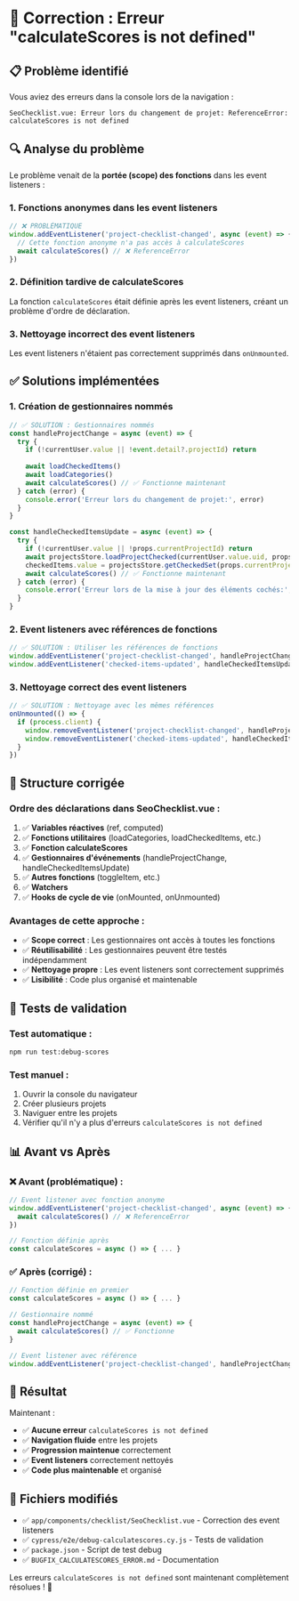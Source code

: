 # 🐛 Correction : Erreur "calculateScores is not defined"

## 📋 Problème identifié

Vous aviez des erreurs dans la console lors de la navigation :
```
SeoChecklist.vue: Erreur lors du changement de projet: ReferenceError: calculateScores is not defined
```

## 🔍 Analyse du problème

Le problème venait de la **portée (scope) des fonctions** dans les event listeners :

### 1. **Fonctions anonymes dans les event listeners**
```javascript
// ❌ PROBLÉMATIQUE
window.addEventListener('project-checklist-changed', async (event) => {
  // Cette fonction anonyme n'a pas accès à calculateScores
  await calculateScores() // ❌ ReferenceError
})
```

### 2. **Définition tardive de calculateScores**
La fonction `calculateScores` était définie après les event listeners, créant un problème d'ordre de déclaration.

### 3. **Nettoyage incorrect des event listeners**
Les event listeners n'étaient pas correctement supprimés dans `onUnmounted`.

## ✅ Solutions implémentées

### 1. **Création de gestionnaires nommés**
```javascript
// ✅ SOLUTION : Gestionnaires nommés
const handleProjectChange = async (event) => {
  try {
    if (!currentUser.value || !event.detail?.projectId) return
    
    await loadCheckedItems()
    await loadCategories()
    await calculateScores() // ✅ Fonctionne maintenant
  } catch (error) {
    console.error('Erreur lors du changement de projet:', error)
  }
}

const handleCheckedItemsUpdate = async (event) => {
  try {
    if (!currentUser.value || !props.currentProjectId) return
    await projectsStore.loadProjectChecked(currentUser.value.uid, props.currentProjectId)
    checkedItems.value = projectsStore.getCheckedSet(props.currentProjectId)
    await calculateScores() // ✅ Fonctionne maintenant
  } catch (error) {
    console.error('Erreur lors de la mise à jour des éléments cochés:', error)
  }
}
```

### 2. **Event listeners avec références de fonctions**
```javascript
// ✅ SOLUTION : Utiliser les références de fonctions
window.addEventListener('project-checklist-changed', handleProjectChange)
window.addEventListener('checked-items-updated', handleCheckedItemsUpdate)
```

### 3. **Nettoyage correct des event listeners**
```javascript
// ✅ SOLUTION : Nettoyage avec les mêmes références
onUnmounted(() => {
  if (process.client) {
    window.removeEventListener('project-checklist-changed', handleProjectChange)
    window.removeEventListener('checked-items-updated', handleCheckedItemsUpdate)
  }
})
```

## 🔄 Structure corrigée

### Ordre des déclarations dans SeoChecklist.vue :
1. ✅ **Variables réactives** (ref, computed)
2. ✅ **Fonctions utilitaires** (loadCategories, loadCheckedItems, etc.)
3. ✅ **Fonction calculateScores** 
4. ✅ **Gestionnaires d'événements** (handleProjectChange, handleCheckedItemsUpdate)
5. ✅ **Autres fonctions** (toggleItem, etc.)
6. ✅ **Watchers**
7. ✅ **Hooks de cycle de vie** (onMounted, onUnmounted)

### Avantages de cette approche :
- ✅ **Scope correct** : Les gestionnaires ont accès à toutes les fonctions
- ✅ **Réutilisabilité** : Les gestionnaires peuvent être testés indépendamment
- ✅ **Nettoyage propre** : Les event listeners sont correctement supprimés
- ✅ **Lisibilité** : Code plus organisé et maintenable

## 🧪 Tests de validation

### Test automatique :
```bash
npm run test:debug-scores
```

### Test manuel :
1. Ouvrir la console du navigateur
2. Créer plusieurs projets
3. Naviguer entre les projets
4. Vérifier qu'il n'y a plus d'erreurs `calculateScores is not defined`

## 📊 Avant vs Après

### ❌ Avant (problématique) :
```javascript
// Event listener avec fonction anonyme
window.addEventListener('project-checklist-changed', async (event) => {
  await calculateScores() // ❌ ReferenceError
})

// Fonction définie après
const calculateScores = async () => { ... }
```

### ✅ Après (corrigé) :
```javascript
// Fonction définie en premier
const calculateScores = async () => { ... }

// Gestionnaire nommé
const handleProjectChange = async (event) => {
  await calculateScores() // ✅ Fonctionne
}

// Event listener avec référence
window.addEventListener('project-checklist-changed', handleProjectChange)
```

## 🎯 Résultat

Maintenant :
- ✅ **Aucune erreur** `calculateScores is not defined`
- ✅ **Navigation fluide** entre les projets
- ✅ **Progression maintenue** correctement
- ✅ **Event listeners** correctement nettoyés
- ✅ **Code plus maintenable** et organisé

## 🔧 Fichiers modifiés

- ✅ `app/components/checklist/SeoChecklist.vue` - Correction des event listeners
- ✅ `cypress/e2e/debug-calculatescores.cy.js` - Tests de validation
- ✅ `package.json` - Script de test debug
- ✅ `BUGFIX_CALCULATESCORES_ERROR.md` - Documentation

Les erreurs `calculateScores is not defined` sont maintenant complètement résolues ! 🎉
